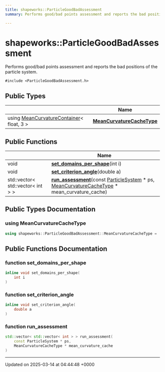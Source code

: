 ```yaml
---
title: shapeworks::ParticleGoodBadAssessment
summary: Performs good/bad points assessment and reports the bad positions of the particle system. 

---
```


# shapeworks::ParticleGoodBadAssessment



Performs good/bad points assessment and reports the bad positions of the particle system. 


`#include <ParticleGoodBadAssessment.h>`

## Public Types

|                | Name           |
| -------------- | -------------- |
| using [MeanCurvatureContainer](../Classes/classshapeworks_1_1MeanCurvatureContainer.md)< float, 3 > | **[MeanCurvatureCacheType](../Classes/classshapeworks_1_1ParticleGoodBadAssessment.md#using-meancurvaturecachetype)**  |

## Public Functions

|                | Name           |
| -------------- | -------------- |
| void | **[set_domains_per_shape](../Classes/classshapeworks_1_1ParticleGoodBadAssessment.md#function-set-domains-per-shape)**(int i) |
| void | **[set_criterion_angle](../Classes/classshapeworks_1_1ParticleGoodBadAssessment.md#function-set-criterion-angle)**(double a) |
| std::vector< std::vector< int > > | **[run_assessment](../Classes/classshapeworks_1_1ParticleGoodBadAssessment.md#function-run-assessment)**(const [ParticleSystem](../Classes/classshapeworks_1_1ParticleSystem.md) * ps, [MeanCurvatureCacheType](../Classes/classshapeworks_1_1MeanCurvatureContainer.md) * mean_curvature_cache) |

## Public Types Documentation

### using MeanCurvatureCacheType

```cpp
using shapeworks::ParticleGoodBadAssessment::MeanCurvatureCacheType =  MeanCurvatureContainer<float, 3>;
```


## Public Functions Documentation

### function set_domains_per_shape

```cpp
inline void set_domains_per_shape(
    int i
)
```


### function set_criterion_angle

```cpp
inline void set_criterion_angle(
    double a
)
```


### function run_assessment

```cpp
std::vector< std::vector< int > > run_assessment(
    const ParticleSystem * ps,
    MeanCurvatureCacheType * mean_curvature_cache
)
```


-------------------------------

Updated on 2025-03-14 at 04:44:48 +0000